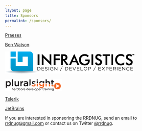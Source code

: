 ```yaml
---
layout: page
title: Sponsors
permalink: /sponsors/
---
```


[Praeses](http://www.praeses.com)

[Ben Watson](http://www.writinghighperf.net/)

<a href="http://www.infragistics.com" target="_blank"><img src="/images/Infragistics-logo-horizontal.png" alt="developer tools" width="422" height="72" /></a>

<a href="http://pluralsight.com/" target="_blank"><img src="/images/pluralsight.png" alt="Pluralsight" width="185" height="40" /></a>

[Telerik](http://www.telerik.com/)

[JetBrains](http://www.jetbrains.com/)


If you are interested in sponsoring the RRDNUG, send an email to <rrdnug@gmail.com> or contact us on Twitter [@rrdnug](http://twitter.com/rrdnug).